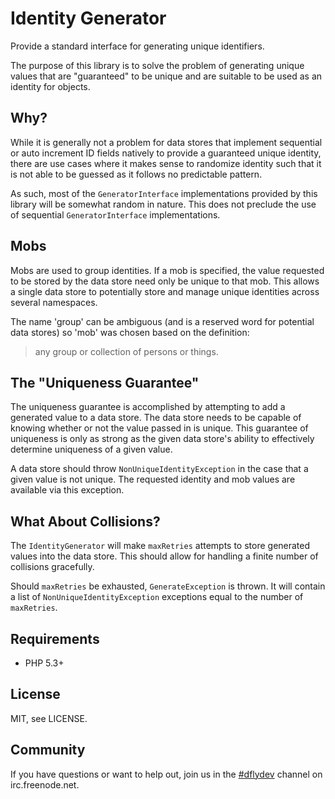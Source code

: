Identity Generator
==================

Provide a standard interface for generating unique identifiers.

The purpose of this library is to solve the problem of generating
unique values that are "guaranteed" to be unique and are suitable
to be used as an identity for objects.


Why?
----

While it is generally not a problem for data stores that implement
sequential or auto increment ID fields natively to provide a
guaranteed unique identity, there are use cases where it makes
sense to randomize identity such that it is not able to be guessed
as it follows no predictable pattern.

As such, most of the `GeneratorInterface` implementations provided
by this library will be somewhat random in nature. This does not
preclude the use of sequential `GeneratorInterface` implementations.


Mobs
----

Mobs are used to group identities. If a mob is specified, the
value requested to be stored by the data store need only be
unique to that mob. This allows a single data store to potentially
store and manage unique identities across several namespaces.

The name 'group' can be ambiguous (and is a reserved word for potential
data stores) so 'mob' was chosen based on the definition:

> any group or collection of persons or things.



The "Uniqueness Guarantee"
--------------------------

The uniqueness guarantee is accomplished by attempting to add
a generated value to a data store. The data store needs to be
capable of knowing whether or not the value passed in is unique.
This guarantee of uniqueness is only as strong as the given
data store's ability to effectively determine uniqueness of a
given value.

A data store should throw `NonUniqueIdentityException` in the
case that a given value is not unique. The requested identity
and mob values are available via this exception.


What About Collisions?
----------------------

The `IdentityGenerator` will make `maxRetries` attempts to
store generated values into the data store. This should allow
for handling a finite number of collisions gracefully.

Should `maxRetries` be exhausted, `GenerateException` is thrown.
It will contain a list of `NonUniqueIdentityException` exceptions
equal to the number of `maxRetries`.



Requirements
------------

 * PHP 5.3+


License
-------

MIT, see LICENSE.


Community
---------

If you have questions or want to help out, join us in the
[#dflydev](irc://irc.freenode.net/#dflydev) channel on irc.freenode.net.